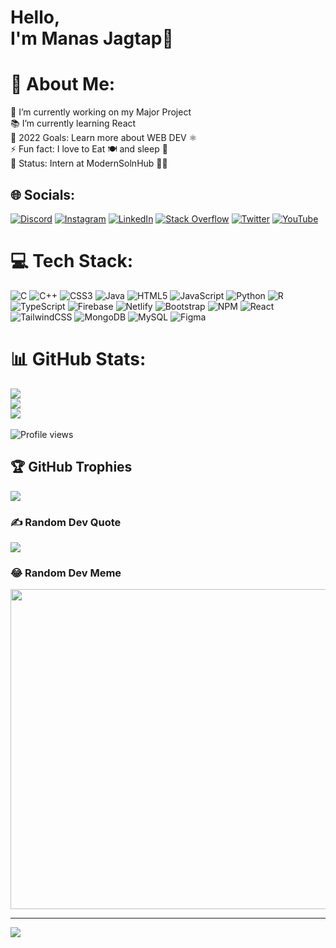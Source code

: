 # Hello,<br> I'm Manas Jagtap👋 
# 💫 About Me:
🔭 I’m currently working on my Major Project<br>📚 I’m currently learning React<br>🥅 2022 Goals: Learn more about WEB DEV ⚛️<br>⚡ Fun fact: I love to Eat 🍽️ and sleep 🧳<br>💼 Status: Intern at ModernSolnHub 🧑‍💻


## 🌐 Socials:
[![Discord](https://img.shields.io/badge/Discord-%237289DA.svg?logo=discord&logoColor=white)](htttps://discord.gg/Manas#9257) [![Instagram](https://img.shields.io/badge/Instagram-%23E4405F.svg?logo=Instagram&logoColor=white)](https://www.instagram.com/manas_jagtap20/) [![LinkedIn](https://img.shields.io/badge/LinkedIn-%230077B5.svg?logo=linkedin&logoColor=white)](https://www.linkedin.com/in/manas-jagtap-1ba90a241/) [![Stack Overflow](https://img.shields.io/badge/-Stackoverflow-FE7A16?logo=stack-overflow&logoColor=white)](https://stackoverflow.com/users/17600343/manas) [![Twitter](https://img.shields.io/badge/Twitter-%231DA1F2.svg?logo=Twitter&logoColor=white)](https://twitter.com/manas_jagtap20) [![YouTube](https://img.shields.io/badge/YouTube-%23FF0000.svg?logo=YouTube&logoColor=white)](https://www.youtube.com/channel/UC0CWsGUT2nfHe7KSOhgG9Gg/featured) 

# 💻 Tech Stack:
![C](https://img.shields.io/badge/c-%2300599C.svg?style=for-the-badge&logo=c&logoColor=white) ![C++](https://img.shields.io/badge/c++-%2300599C.svg?style=for-the-badge&logo=c%2B%2B&logoColor=white) ![CSS3](https://img.shields.io/badge/css3-%231572B6.svg?style=for-the-badge&logo=css3&logoColor=white) ![Java](https://img.shields.io/badge/java-%23ED8B00.svg?style=for-the-badge&logo=java&logoColor=white) ![HTML5](https://img.shields.io/badge/html5-%23E34F26.svg?style=for-the-badge&logo=html5&logoColor=white) ![JavaScript](https://img.shields.io/badge/javascript-%23323330.svg?style=for-the-badge&logo=javascript&logoColor=%23F7DF1E) ![Python](https://img.shields.io/badge/python-3670A0?style=for-the-badge&logo=python&logoColor=ffdd54) ![R](https://img.shields.io/badge/r-%23276DC3.svg?style=for-the-badge&logo=r&logoColor=white) ![TypeScript](https://img.shields.io/badge/typescript-%23007ACC.svg?style=for-the-badge&logo=typescript&logoColor=white) ![Firebase](https://img.shields.io/badge/firebase-%23039BE5.svg?style=for-the-badge&logo=firebase) ![Netlify](https://img.shields.io/badge/netlify-%23000000.svg?style=for-the-badge&logo=netlify&logoColor=#00C7B7) ![Bootstrap](https://img.shields.io/badge/bootstrap-%23563D7C.svg?style=for-the-badge&logo=bootstrap&logoColor=white) ![NPM](https://img.shields.io/badge/NPM-%23000000.svg?style=for-the-badge&logo=npm&logoColor=white) ![React](https://img.shields.io/badge/react-%2320232a.svg?style=for-the-badge&logo=react&logoColor=%2361DAFB) ![TailwindCSS](https://img.shields.io/badge/tailwindcss-%2338B2AC.svg?style=for-the-badge&logo=tailwind-css&logoColor=white) ![MongoDB](https://img.shields.io/badge/MongoDB-%234ea94b.svg?style=for-the-badge&logo=mongodb&logoColor=white) ![MySQL](https://img.shields.io/badge/mysql-%2300f.svg?style=for-the-badge&logo=mysql&logoColor=white) 	![Figma](https://img.shields.io/badge/figma-%23F24E1E.svg?style=for-the-badge&logo=figma&logoColor=white)
# 📊 GitHub Stats:
![](https://github-readme-stats.vercel.app/api?username=manastechnical&theme=merko&hide_border=false&include_all_commits=false&count_private=false)<br/>
![](https://github-readme-streak-stats.herokuapp.com/?user=manastechnical&theme=merko&hide_border=false)<br/>
![](https://github-readme-stats.vercel.app/api/top-langs/?username=manastechnical&theme=merko&hide_border=false&include_all_commits=false&count_private=false&layout=compact)<br/><br/>
![Profile views](https://gpvc.arturio.dev/manastechnical)

## 🏆 GitHub Trophies
![](https://github-profile-trophy.vercel.app/?username=manastechnical&theme=gruvbox&no-frame=false&no-bg=false&margin-w=4)

### ✍️ Random Dev Quote
![](https://quotes-github-readme.vercel.app/api?type=vetical&theme=gruvbox)

### 😂 Random Dev Meme
<img src="https://random-memer.herokuapp.com/" width="512px"/>

---
[![](https://visitcount.itsvg.in/api?id=manastechnical&icon=8&color=3)](https://visitcount.itsvg.in)

<!-- Proudly created with GPRM ( https://gprm.itsvg.in ) -->
